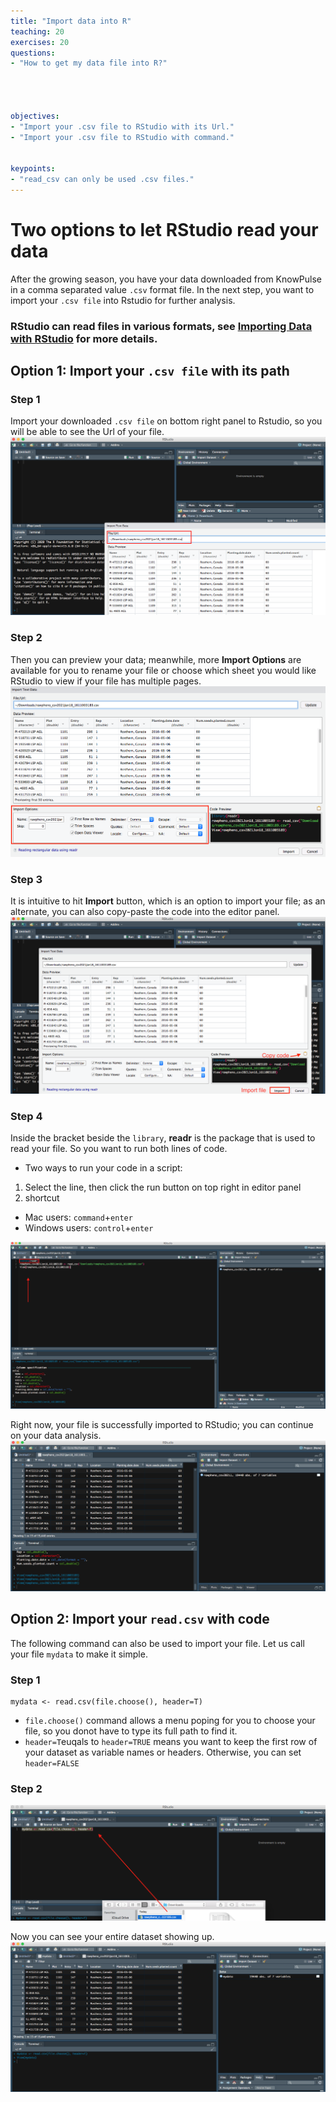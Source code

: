 ```yaml
---
title: "Import data into R"
teaching: 20
exercises: 20
questions:
- "How to get my data file into R?"




objectives:
- "Import your .csv file to RStudio with its Url."
- "Import your .csv file to RStudio with command."


keypoints:
- "read_csv can only be used .csv files."
---
```


# Two options to let RStudio read your data
After the growing season, you have your data downloaded from KnowPulse in a comma separated value `.csv` format file. In the next step, you want to import your `.csv file` into Rstudio for further analysis. 

### RStudio can read files in various formats, see [Importing Data with RStudio](https://support.rstudio.com/hc/en-us/articles/218611977-Importing-Data-with-RStudio) for  more details. 

## Option 1: Import your `.csv file` with its path



### Step 1
Import your downloaded `.csv file` on bottom right panel to Rstudio, so you will be able to see the Url of your file. 
![Screenshot of main code listing](../fig/Import-data-1.png)

### Step 2
Then you can preview your data; meanwhile, more **Import Options** are available for you to rename your file or choose which sheet you would like RStudio to view if your file has multiple pages.
![Screenshot of main code listing](../fig/Import-data-2.png)


### Step 3
It is intuitive to hit **Import** button, which is an option to import your file; as an alternate, you can also copy-paste the code into the editor panel. 
![Screenshot of main code listing](../fig/Import-data-3.png)

### Step 4
Inside the bracket beside the `library`, **readr** is the package that is used to read your file. So you want to run both lines of code.

* Two ways to run your code in a script: 
1. Select the line, then click the run button on top right in editor panel 
2. shortcut
* Mac users: `command`+`enter`
* Windows users: `control`+`enter`
  
![Screenshot of main code listing](../fig/Import-data-4.png)

Right now, your file is successfully imported to RStudio; you can continue on your data analysis. 
![Screenshot of main code listing](../fig/Import-data-5.png)



## Option 2: Import your `read.csv` with code

The following command can also be used to import your file. Let us call your file `mydata` to make it simple. 

### Step 1
```
mydata <- read.csv(file.choose(), header=T)
```
* `file.choose()` command allows a menu poping for you to choose your file, so you donot have to type its full path to find it.
* `header=T`euqals to `header=TRUE` means you want to keep the first row of your dataset as variable names or headers. Otherwise, you can set `header=FALSE`

### Step 2
![Screenshot of main code listing](../fig/Import-data-6.png)

Now you can see your entire dataset showing up. 
![Screenshot of main code listing](../fig/Import-data-7.png)

